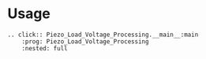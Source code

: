 # Usage

```{eval-rst}
.. click:: Piezo_Load_Voltage_Processing.__main__:main
    :prog: Piezo_Load_Voltage_Processing
    :nested: full
```
